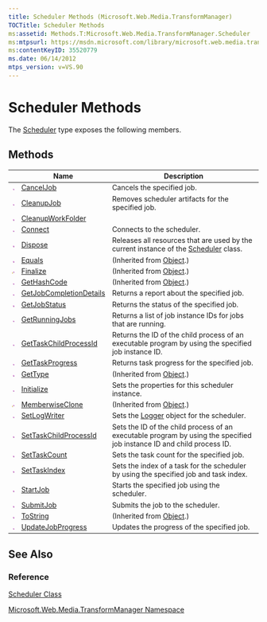 ```yaml
---
title: Scheduler Methods (Microsoft.Web.Media.TransformManager)
TOCTitle: Scheduler Methods
ms:assetid: Methods.T:Microsoft.Web.Media.TransformManager.Scheduler
ms:mtpsurl: https://msdn.microsoft.com/library/microsoft.web.media.transformmanager.scheduler_methods(v=VS.90)
ms:contentKeyID: 35520779
ms.date: 06/14/2012
mtps_version: v=VS.90
---
```


# Scheduler Methods

The [Scheduler](scheduler-class-microsoft-web-media-transformmanager.md) type exposes the following members.

## Methods

||Name|Description|
|--- |--- |--- |
|![Public method](images/Hh125771.pubmethod(en-us,VS.90).gif "Public method")|[CancelJob](scheduler-canceljob-method-microsoft-web-media-transformmanager.md)|Cancels the specified job.|
|![Public method](images/Hh125771.pubmethod(en-us,VS.90).gif "Public method")|[CleanupJob](scheduler-cleanupjob-method-microsoft-web-media-transformmanager.md)|Removes scheduler artifacts for the specified job.|
|![Public method](images/Hh125771.pubmethod(en-us,VS.90).gif "Public method")|[CleanupWorkFolder](scheduler-cleanupworkfolder-method-microsoft-web-media-transformmanager.md)||
|![Public method](images/Hh125771.pubmethod(en-us,VS.90).gif "Public method")|[Connect](scheduler-connect-method-microsoft-web-media-transformmanager.md)|Connects to the scheduler.|
|![Public method](images/Hh125771.pubmethod(en-us,VS.90).gif "Public method")|[Dispose](scheduler-dispose-method-microsoft-web-media-transformmanager.md)|Releases all resources that are used by the current instance of the [Scheduler](scheduler-class-microsoft-web-media-transformmanager.md) class.|
|![Public method](images/Hh125771.pubmethod(en-us,VS.90).gif "Public method")|[Equals](https://msdn.microsoft.com/library/bsc2ak47)|(Inherited from [Object](https://msdn.microsoft.com/library/e5kfa45b).)|
|![Protected method](images/Hh125771.protmethod(en-us,VS.90).gif "Protected method")|[Finalize](https://msdn.microsoft.com/library/4k87zsw7)|(Inherited from [Object](https://msdn.microsoft.com/library/e5kfa45b).)|
|![Public method](images/Hh125771.pubmethod(en-us,VS.90).gif "Public method")|[GetHashCode](https://msdn.microsoft.com/library/zdee4b3y)|(Inherited from [Object](https://msdn.microsoft.com/library/e5kfa45b).)|
|![Public method](images/Hh125771.pubmethod(en-us,VS.90).gif "Public method")|[GetJobCompletionDetails](scheduler-getjobcompletiondetails-method-microsoft-web-media-transformmanager.md)|Returns a report about the specified job.|
|![Public method](images/Hh125771.pubmethod(en-us,VS.90).gif "Public method")|[GetJobStatus](scheduler-getjobstatus-method-microsoft-web-media-transformmanager.md)|Returns the status of the specified job.|
|![Public method](images/Hh125771.pubmethod(en-us,VS.90).gif "Public method")|[GetRunningJobs](scheduler-getrunningjobs-method-microsoft-web-media-transformmanager.md)|Returns a list of job instance IDs for jobs that are running.|
|![Public method](images/Hh125771.pubmethod(en-us,VS.90).gif "Public method")|[GetTaskChildProcessId](scheduler-gettaskchildprocessid-method-microsoft-web-media-transformmanager.md)|Returns the ID of the child process of an executable program by using the specified job instance ID.|
|![Public method](images/Hh125771.pubmethod(en-us,VS.90).gif "Public method")|[GetTaskProgress](scheduler-gettaskprogress-method-microsoft-web-media-transformmanager.md)|Returns task progress for the specified job.|
|![Public method](images/Hh125771.pubmethod(en-us,VS.90).gif "Public method")|[GetType](https://msdn.microsoft.com/library/dfwy45w9)|(Inherited from [Object](https://msdn.microsoft.com/library/e5kfa45b).)|
|![Public method](images/Hh125771.pubmethod(en-us,VS.90).gif "Public method")|[Initialize](scheduler-initialize-method-microsoft-web-media-transformmanager.md)|Sets the properties for this scheduler instance.|
|![Protected method](images/Hh125771.protmethod(en-us,VS.90).gif "Protected method")|[MemberwiseClone](https://msdn.microsoft.com/library/57ctke0a)|(Inherited from [Object](https://msdn.microsoft.com/library/e5kfa45b).)|
|![Public method](images/Hh125771.pubmethod(en-us,VS.90).gif "Public method")|[SetLogWriter](scheduler-setlogwriter-method-microsoft-web-media-transformmanager.md)|Sets the [Logger](logger-class-microsoft-web-media-transformmanager.md) object for the scheduler.|
|![Public method](images/Hh125771.pubmethod(en-us,VS.90).gif "Public method")|[SetTaskChildProcessId](scheduler-settaskchildprocessid-method-microsoft-web-media-transformmanager.md)|Sets the ID of the child process of an executable program by using the specified job instance ID and child process ID.|
|![Public method](images/Hh125771.pubmethod(en-us,VS.90).gif "Public method")|[SetTaskCount](scheduler-settaskcount-method-microsoft-web-media-transformmanager.md)|Sets the task count for the specified job.|
|![Public method](images/Hh125771.pubmethod(en-us,VS.90).gif "Public method")|[SetTaskIndex](scheduler-settaskindex-method-microsoft-web-media-transformmanager.md)|Sets the index of a task for the scheduler by using the specified job and task index.|
|![Public method](images/Hh125771.pubmethod(en-us,VS.90).gif "Public method")|[StartJob](scheduler-startjob-method-microsoft-web-media-transformmanager.md)|Starts the specified job using the scheduler.|
|![Public method](images/Hh125771.pubmethod(en-us,VS.90).gif "Public method")|[SubmitJob](scheduler-submitjob-method-microsoft-web-media-transformmanager.md)|Submits the job to the scheduler.|
|![Public method](images/Hh125771.pubmethod(en-us,VS.90).gif "Public method")|[ToString](https://msdn.microsoft.com/library/7bxwbwt2)|(Inherited from [Object](https://msdn.microsoft.com/library/e5kfa45b).)|
|![Public method](images/Hh125771.pubmethod(en-us,VS.90).gif "Public method")|[UpdateJobProgress](scheduler-updatejobprogress-method-microsoft-web-media-transformmanager.md)|Updates the progress of the specified job.|

## See Also

### Reference

[Scheduler Class](scheduler-class-microsoft-web-media-transformmanager.md)

[Microsoft.Web.Media.TransformManager Namespace](microsoft-web-media-transformmanager-namespace.md)

